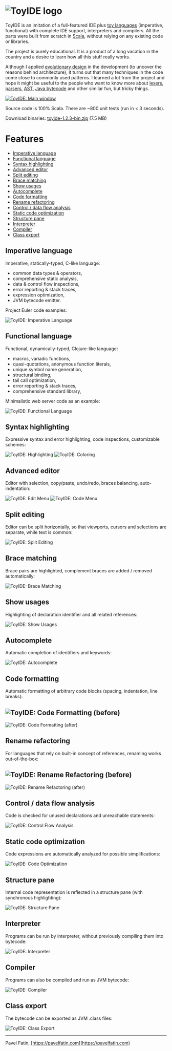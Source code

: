# ![ToyIDE logo](doc/images/toyide-logo.png?raw=true "ToyIDE")

ToyIDE is an imitation of a full-featured IDE plus
[toy languages](https://en.wikipedia.org/wiki/Toy_language "Toy language - Wikipedia")
(imperative, functional) with complete IDE support, interpreters and compilers.
All the parts were built from scratch in [Scala](https://www.scala-lang.org/ "The Scala Programming Language"),
without relying on any existing code or libraries.

The project is purely educational. It is a product of a long vacation in
the country and a desire to learn how all this stuff really works.

Although I applied [evolutionary design](https://www.artima.com/intv/evolution.html "Evolutionary Design - Artima")
in the development (to uncover the reasons behind architecture), it turns out
that many techniques in the code come close to commonly used patterns.
I learned a lot from the project and hope it might be useful to the people
who want to know more about [lexers](https://en.wikipedia.org/wiki/Lexical_analysis "Lexical analysis - Wikipedia"),
[parsers](https://en.wikipedia.org/wiki/Parsing "Parsing - Wikipedia"),
[AST](https://en.wikipedia.org/wiki/Abstract_syntax_tree "Abstract syntax tree - Wikipedia"),
[Java bytecode](https://en.wikipedia.org/wiki/Java_bytecode "Java bytecode - Wikipedia")
and other similar fun, but tricky things.

[![ToyIDE: Main window](doc/images/toyide-main-window.jpg?raw=true)](doc/images/toyide-main-window-large.png?raw=true)

Source code is 100% Scala. There are ~800 unit tests (run in < 3 seconds).

Download binaries: [toyide-1.2.3-bin.zip](https://github.com/pavelfatin/toyide/releases/download/v1.2.3/toyide-1.2.3-bin.zip) (7.5 MB)

# Features

* [Imperative language](#imperative-language)
* [Functional language](#functional-language)
* [Syntax highlighting](#syntax-highlighting)
* [Advanced editor](#advanced-editor)
* [Split editing](#split-editing)
* [Brace matching](#brace-matching)
* [Show usages](#show-usages)
* [Autocomplete](#autocomplete)
* [Code formatting](#code-formatting)
* [Rename refactoring](#rename-refactoring)
* [Control / data flow analysis](#control--data-flow-analysis)
* [Static code optimization](#static-code-optimization)
* [Structure pane](#structure-pane)
* [Interpreter](#interpreter)
* [Compiler](#compiler)
* [Class export](#class-export)

## Imperative language

Imperative, statically-typed, C-like language:

* common data types & operators,
* comprehensive static analysis,
* data & control flow inspections,
* error reporting & stack traces,
* expression optimization,
* JVM bytecode emitter.

Project Euler code examples:

![ToyIDE: Imperative Language](doc/images/toyide-imperative-language.png?raw=true)

## Functional language

Functional, dynamically-typed, Clojure-like language:

* macros, variadic functions,
* quasi-quotations, anonymous function literals,
* unique symbol name generation,
* structural binding,
* tail call optimization,
* error reporting & stack traces,
* comprehensive standard library,

Minimalistic web server code as an example:

![ToyIDE: Functional Language](doc/images/toyide-functional-language.png?raw=true)

## Syntax highlighting

Expressive syntax and error highlighting, code inspections, customizable schemes:

![ToyIDE: Highlighting](doc/images/toyide-highlighting.png?raw=true)
![ToyIDE: Coloring](doc/images/toyide-coloring.png?raw=true)

## Advanced editor

Editor with selection, copy/paste, undo/redo, braces balancing,
auto-indentation:

![ToyIDE: Edit Menu](doc/images/toyide-edit-menu.png?raw=true)
![ToyIDE: Code Menu](doc/images/toyide-code-menu.png?raw=true)

## Split editing

Editor can be split horizontally, so that viewports, cursors and selections are separate, while text is common:

![ToyIDE: Split Editing](doc/images/toyide-split-editor.png?raw=true)

## Brace matching

Brace pairs are highlighted, complement braces are added / removed automatically:

![ToyIDE: Brace Matching](doc/images/toyide-brace-matching.png?raw=true)

## Show usages

Highlighting of declaration identifier and all related references:

![ToyIDE: Show Usages](doc/images/toyide-show-usages.png?raw=true)

## Autocomplete

Automatic completion of identifiers and keywords:

![ToyIDE: Autocomplete](doc/images/toyide-autocomplete.png?raw=true)

## Code formatting

Automatic formatting of arbitrary code blocks (spacing, indentation, line breaks):

![ToyIDE: Code Formatting (before)](doc/images/toyide-code-formatting-before.png?raw=true)
---
![ToyIDE: Code Formatting (after)](doc/images/toyide-code-formatting-after.png?raw=true)

## Rename refactoring

For languages that rely on built-in concept of references, renaming works out-of-the-box:

![ToyIDE: Rename Refactoring (before)](doc/images/toyide-rename-refactoring-before.png?raw=true)
---
![ToyIDE: Rename Refactoring (after)](doc/images/toyide-rename-refactoring-after.png?raw=true)

## Control / data flow analysis

Code is checked for unused declarations and unreachable statements:

![ToyIDE: Control Flow Analysis](doc/images/toyide-control-flow-analysis.png?raw=true)

## Static code optimization

Code expressions are automatically analyzed for possible simplifications:

![ToyIDE: Code Optimization](doc/images/toyide-code-optimization.png?raw=true)

## Structure pane

Internal code representation is reflected in a structure pane (with synchronous highlighting):

![ToyIDE: Structure Pane](doc/images/toyide-structure-pane.png?raw=true)

## Interpreter

Programs can be run by interpreter, without previously compiling them into bytecode:

![ToyIDE: Interpreter](doc/images/toyide-interpreter.png?raw=true)

## Compiler

Programs can also be compiled and run as JVM bytecode:

![ToyIDE: Compiler](doc/images/toyide-compile-command.png?raw=true)

## Class export

The bytecode can be exported as JVM .class files:

![ToyIDE: Class Export](doc/images/toyide-compiler.png?raw=true)

---
Pavel Fatin, [https://pavelfatin.com](https://pavelfatin.com)